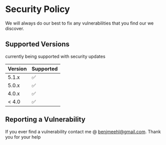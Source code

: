 # Security Policy
We will always do our best to fix any vulnerabilities that you find our we discover.
## Supported Versions

currently being supported with security updates

| Version | Supported          |
| ------- | ------------------ |
| 5.1.x   | :white_check_mark: |
| 5.0.x   | :white_check_mark: |
| 4.0.x   | :white_check_mark: |
| < 4.0   | :white_check_mark: |

## Reporting a Vulnerability

If  you ever find a vulnerability contact me @ benjmeehl@gmail.com. Thank you for your help
